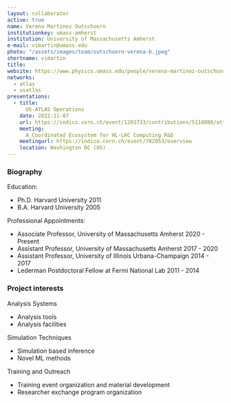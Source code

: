 ```yaml
---
layout: collaborator
active: true
name: Verena Martinez Outschoorn
institutionkey: umass-amherst
institution: University of Massachusetts Amherst
e-mail: vimartin@umass.edu
photo: "/assets/images/team/outschoorn-verena-b.jpeg"
shortname: vimartin
title: 
website: https://www.physics.umass.edu/people/verena-martinez-outschoorn
networks:
  - atlas
  - usatlas
presentations:
  - title:
      US-ATLAS Operations
    date: 2022-11-07
    url: https://indico.cern.ch/event/1203733/contributions/5110080/attachments/2542726/4378086/DCMeeting_USATLAS.pdf
    meeting:
      A Coordinated Ecosystem for HL-LHC Computing R&D
    meetingurl: https://indico.cern.ch/event/782953/overview
    location: Washington DC (US)
---
```


### Biography
Education:
  - Ph.D. Harvard University 2011
  - B.A. Harvard University 2005
 
Professional Appointments:
  - Associate Professor, University of Massachusetts Amherst 2020 - Present
  - Assistant Professor, University of Massachusetts Amherst 2017 - 2020
  - Assistant Professor, University of Illinois Urbana-Champaign 2014 - 2017
  - Lederman Postdoctoral Fellow at Fermi National Lab 2011 - 2014

### Project interests

Analysis Systems
 - Analysis tools 
 - Analysis facilities 

Simulation Techniques
 - Simulation based inference
 - Novel ML methods

Training and Outreach
 - Training event organization and material development
 - Researcher exchange program organization
